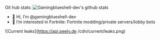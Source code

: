 Git hub stats:
![Gamingblueshell-dev's github stats](https://github-readme-stats.vercel.app/api?username=gamingblueshell-dev&show_icons=true&theme=slateorange)

- 👋 Hi, I’m @gamingblueshell-dev
- 👀 I’m interested in Fortnite: Fortnite modding/private servers/lobby bots
<!---
gamingblueshell-dev/gamingblueshell-dev is a ✨ special ✨ repository because its `README.md` (this file) appears on your GitHub profile.
You can click the Preview link to take a look at your changes.
--->
![Current leaks](https://api.peely.de
/cdn/current/leaks.png)
